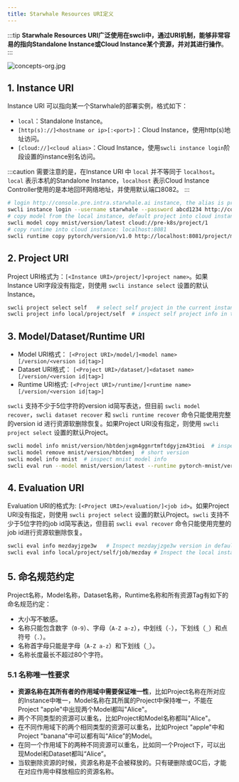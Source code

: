 ```yaml
---
title: Starwhale Resources URI定义
---
```


:::tip
**Starwhale Resources URI广泛使用在swcli中，通过URI机制，能够非常容易的指向Standalone Instance或Cloud Instance某个资源，并对其进行操作**。
:::

![concepts-org.jpg](../../../img/concepts-org.jpg)

## 1. Instance URI

Instance URI 可以指向某一个Starwhale的部署实例，格式如下：

- `local`：Standalone Instance。
- `[http(s)://]<hostname or ip>[:<port>]`：Cloud Instance，使用http(s)地址访问。
- `[cloud://]<cloud alias>`：Cloud Instance，使用`swcli instance login`阶段设置的instance别名访问。

:::caution
需要注意的是，在Instance URI 中 `local` 并不等同于 `localhost`。`local` 表示本机的Standalone Instance，`localhost` 表示Cloud Instance Controller使用的是本地回环网络地址，并使用默认端口8082。
:::

```bash
# login http://console.pre.intra.starwhale.ai instance, the alias is pre-k8s
swcli instance login --username starwhale --password abcd1234 http://console.pre.intra.starwhale.ai --alias pre-k8s
# copy model from the local instance, default project into cloud instance, instance field uses the alias name: pre-k8s.
swcli model copy mnist/version/latest cloud://pre-k8s/project/1
# copy runtime into cloud instance: localhost:8081
swcli runtime copy pytorch/version/v1.0 http://localhost:8081/project/myproject
```

## 2. Project URI

Project URI格式为：`[<Instance URI>/project/]<project name>`。如果Instance URI字段没有指定，则使用 `swcli instance select` 设置的默认Instance。

```bash
swcli project select self   # select self project in the current instance
swcli project info local/project/self  # inspect self project info in the local instance
```

## 3. Model/Dataset/Runtime URI

- Model URI格式： `[<Project URI>/model/]<model name>[/version/<version id|tag>]`
- Dataset URI格式： `[<Project URI>/dataset/]<dataset name>[/version/<version id|tag>]`
- Runtime URI格式: `[<Project URI>/runtime/]<runtime name>[/version/<version id|tag>]`

`swcli` 支持不少于5位字符的version id简写表达，但目前 `swcli model recover`，`swcli dataset recover` 和 `swcli runtime recover` 命令只能使用完整的version id 进行资源软删除恢复。如果Project URI没有指定，则使用 `swcli project select` 设置的默认Project。

```bash
swcli model info mnist/version/hbtdenjxgm4ggnrtmftdgyjzm43tioi  # inspect model info, model name: mnist, version:hbtdenjxgm4ggnrtmftdgyjzm43tioi
swcli model remove mnist/version/hbtdenj  # short version
swcli model info mnist  # inspect mnist model info
swcli eval run --model mnist/version/latest --runtime pytorch-mnist/version/latest --dataset mnist/version/latest
```

## 4. Evaluation URI

Evaluation URI的格式为: `[<Project URI>/evaluation/]<job id>`。如果Project URI没有指定，则使用 `swcli project select` 设置的默认Project。`swcli` 支持不少于5位字符的job id简写表达，但目前 `swcli eval recover` 命令只能使用完整的job id进行资源软删除恢复。

```bash
swcli eval info mezdayjzge3w   # Inspect mezdayjzge3w version in default instance and default project
swcli eval info local/project/self/job/mezday # Inspect the local instance, self project, with short job version:mezday
```

## 5. 命名规范约定

Project名称，Model名称，Dataset名称，Runtime名称和所有资源Tag有如下的命名规范约定：

- 大小写不敏感。
- 名称只能包含数字（`0-9`）、字母（`A-Z a-z`），中划线（`-`），下划线（`_`）和点符号（`.`）。
- 名称首字母只能是字母（`A-Z a-z`）和下划线（`_`）。
- 名称长度最长不超过80个字符。

### 5.1 名称唯一性要求

- **资源名称在其所有者的作用域中需要保证唯一性**，比如Project名称在所对应的Instance中唯一，Model名称在其所属的Project中保持唯一，不能在Project "apple"中出现两个Model都叫"Alice"。
- 两个不同类型的资源可以重名，比如Project和Model名称都叫"Alice"。
- 在不同作用域下的两个相同类型的资源可以重名，比如Project "apple"中和Project "banana"中可以都有叫“Alice”的Model。
- 在同一个作用域下的两种不同资源可以重名，比如同一个Project下，可以出现Model和Dataset都叫“Alice”。
- 当软删除资源的时候，资源名称是不会被释放的。只有硬删除或GC后，才能在对应作用中释放相应的资源名称。
